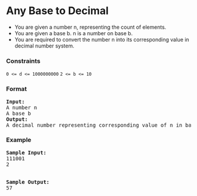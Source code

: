 <h1>Any Base to Decimal</h1>

<div>
  <ul>
    <li>You are given a number n, representing the count of elements.</li>
    <li>You are given a base b. n is a number on base b.</li>
    <li>You are required to convert the number n into its corresponding value in decimal number system.</li>
  </ul>
</div>

<h3>Constraints</h3>
<code>0 <= d <= 1000000000</code>
<code>2 <= b <= 10</code>

<h3>Format</h3>
<pre>
<strong>Input:</strong>
A number n
A base b
<strong>Output:</strong>
A decimal number representing corresponding value of n in base b.
</pre>

<h3>Example</h3>
<pre>
<strong>Sample Input:</strong>
111001
2
<br>
<strong>Sample Output:</strong>
57
</pre>

